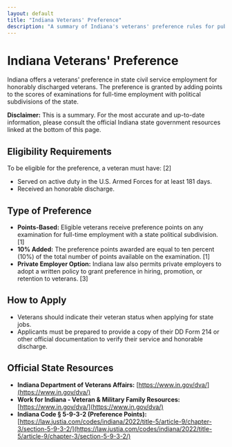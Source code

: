 ```yaml
---
layout: default
title: "Indiana Veterans' Preference"
description: "A summary of Indiana's veterans' preference rules for public employment."
---
```


# Indiana Veterans' Preference

Indiana offers a veterans' preference in state civil service employment for honorably discharged veterans. The preference is granted by adding points to the scores of examinations for full-time employment with political subdivisions of the state.

**Disclaimer:** This is a summary. For the most accurate and up-to-date information, please consult the official Indiana state government resources linked at the bottom of this page.

## Eligibility Requirements

To be eligible for the preference, a veteran must have: [2]
*   Served on active duty in the U.S. Armed Forces for at least 181 days.
*   Received an honorable discharge.

## Type of Preference

*   **Points-Based:** Eligible veterans receive preference points on any examination for full-time employment with a state political subdivision. [1]
*   **10% Added:** The preference points awarded are equal to ten percent (10%) of the total number of points available on the examination. [1]
*   **Private Employer Option:** Indiana law also permits private employers to adopt a written policy to grant preference in hiring, promotion, or retention to veterans. [3]

## How to Apply

*   Veterans should indicate their veteran status when applying for state jobs.
*   Applicants must be prepared to provide a copy of their DD Form 214 or other official documentation to verify their service and honorable discharge.

## Official State Resources

*   **Indiana Department of Veterans Affairs:** [https://www.in.gov/dva/](https://www.in.gov/dva/)
*   **Work for Indiana - Veteran & Military Family Resources:** [https://www.in.gov/dva/](https://www.in.gov/dva/)
*   **Indiana Code § 5-9-3-2 (Preference Points):** [https://law.justia.com/codes/indiana/2022/title-5/article-9/chapter-3/section-5-9-3-2/](https://law.justia.com/codes/indiana/2022/title-5/article-9/chapter-3/section-5-9-3-2/)
